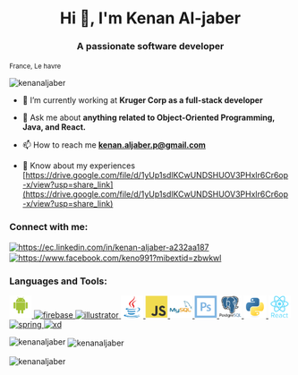 <h1 align="center">Hi 👋, I'm Kenan Al-jaber</h1>
<h3 align="center">A passionate software developer</h3>
<small>France, Le havre</small>
<p align="left"> <img src="https://komarev.com/ghpvc/?username=kenanaljaber&label=Profile%20views&color=0e75b6&style=flat" alt="kenanaljaber" /> </p>

- 🔭 I’m currently working at **Kruger Corp as a full-stack developer**

- 💬 Ask me about **anything related to Object-Oriented Programming, Java, and React.**

- 📫 How to reach me **kenan.aljaber.p@gmail.com**

- 📄 Know about my experiences [https://drive.google.com/file/d/1yUp1sdlKCwUNDSHUOV3PHxlr6Cr6op-x/view?usp=share_link](https://drive.google.com/file/d/1yUp1sdlKCwUNDSHUOV3PHxlr6Cr6op-x/view?usp=share_link)

<h3 align="left">Connect with me:</h3>
<p align="left">
<a href="https://ec.linkedin.com/in/kenan-aljaber-a232aa187" target="blank"><img align="center" src="https://raw.githubusercontent.com/rahuldkjain/github-profile-readme-generator/master/src/images/icons/Social/linked-in-alt.svg" alt="https://ec.linkedin.com/in/kenan-aljaber-a232aa187" height="30" width="40" /></a>
<a href="https://www.facebook.com/keno991/" target="blank"><img align="center" src="https://raw.githubusercontent.com/rahuldkjain/github-profile-readme-generator/master/src/images/icons/Social/facebook.svg" alt="https://www.facebook.com/keno991?mibextid=zbwkwl" height="30" width="40" /></a>
</p>

<h3 align="left">Languages and Tools:</h3>
<p align="left"> <a href="https://developer.android.com" target="_blank" rel="noreferrer"> <img src="https://raw.githubusercontent.com/devicons/devicon/master/icons/android/android-original-wordmark.svg" alt="android" width="40" height="40"/> </a> <a href="https://firebase.google.com/" target="_blank" rel="noreferrer"> <img src="https://www.vectorlogo.zone/logos/firebase/firebase-icon.svg" alt="firebase" width="40" height="40"/> </a> <a href="https://www.adobe.com/in/products/illustrator.html" target="_blank" rel="noreferrer"> <img src="https://www.vectorlogo.zone/logos/adobe_illustrator/adobe_illustrator-icon.svg" alt="illustrator" width="40" height="40"/> </a> <a href="https://www.java.com" target="_blank" rel="noreferrer"> <img src="https://raw.githubusercontent.com/devicons/devicon/master/icons/java/java-original.svg" alt="java" width="40" height="40"/> </a> <a href="https://developer.mozilla.org/en-US/docs/Web/JavaScript" target="_blank" rel="noreferrer"> <img src="https://raw.githubusercontent.com/devicons/devicon/master/icons/javascript/javascript-original.svg" alt="javascript" width="40" height="40"/> </a> <a href="https://www.mysql.com/" target="_blank" rel="noreferrer"> <img src="https://raw.githubusercontent.com/devicons/devicon/master/icons/mysql/mysql-original-wordmark.svg" alt="mysql" width="40" height="40"/> </a> <a href="https://www.photoshop.com/en" target="_blank" rel="noreferrer"> <img src="https://raw.githubusercontent.com/devicons/devicon/master/icons/photoshop/photoshop-line.svg" alt="photoshop" width="40" height="40"/> </a> <a href="https://www.postgresql.org" target="_blank" rel="noreferrer"> <img src="https://raw.githubusercontent.com/devicons/devicon/master/icons/postgresql/postgresql-original-wordmark.svg" alt="postgresql" width="40" height="40"/> </a> <a href="https://www.python.org" target="_blank" rel="noreferrer"> <img src="https://raw.githubusercontent.com/devicons/devicon/master/icons/python/python-original.svg" alt="python" width="40" height="40"/> </a> <a href="https://reactjs.org/" target="_blank" rel="noreferrer"> <img src="https://raw.githubusercontent.com/devicons/devicon/master/icons/react/react-original-wordmark.svg" alt="react" width="40" height="40"/> </a> <a href="https://spring.io/" target="_blank" rel="noreferrer"> <img src="https://www.vectorlogo.zone/logos/springio/springio-icon.svg" alt="spring" width="40" height="40"/> </a> <a href="https://www.adobe.com/products/xd.html" target="_blank" rel="noreferrer"> <img src="https://cdn.worldvectorlogo.com/logos/adobe-xd.svg" alt="xd" width="40" height="40"/> </a> </p>

<p><img align="left" src="https://github-readme-stats.vercel.app/api/top-langs?username=kenanaljaber&show_icons=true&locale=en&layout=compact" alt="kenanaljaber" /></p>

<p>&nbsp;<img align="center" src="https://github-readme-stats.vercel.app/api?username=kenanaljaber&show_icons=true&locale=en" alt="kenanaljaber" /></p>

<p><img align="center" src="https://github-readme-streak-stats.herokuapp.com/?user=kenanaljaber&" alt="kenanaljaber" /></p>
